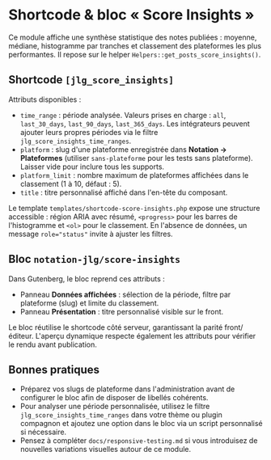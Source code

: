 # Shortcode & bloc « Score Insights »

Ce module affiche une synthèse statistique des notes publiées : moyenne, médiane, histogramme par tranches et classement des plateformes les plus performantes. Il repose sur le helper `Helpers::get_posts_score_insights()`.

## Shortcode `[jlg_score_insights]`

Attributs disponibles :

- `time_range` : période analysée. Valeurs prises en charge : `all`, `last_30_days`, `last_90_days`, `last_365_days`. Les intégrateurs peuvent ajouter leurs propres périodes via le filtre `jlg_score_insights_time_ranges`.
- `platform` : slug d'une plateforme enregistrée dans **Notation → Plateformes** (utiliser `sans-plateforme` pour les tests sans plateforme). Laisser vide pour inclure tous les supports.
- `platform_limit` : nombre maximum de plateformes affichées dans le classement (1 à 10, défaut : 5).
- `title` : titre personnalisé affiché dans l'en-tête du composant.

Le template `templates/shortcode-score-insights.php` expose une structure accessible : région ARIA avec résumé, `<progress>` pour les barres de l'histogramme et `<ol>` pour le classement. En l'absence de données, un message `role="status"` invite à ajuster les filtres.

## Bloc `notation-jlg/score-insights`

Dans Gutenberg, le bloc reprend ces attributs :

- Panneau **Données affichées** : sélection de la période, filtre par plateforme (slug) et limite du classement.
- Panneau **Présentation** : titre personnalisé visible sur le front.

Le bloc réutilise le shortcode côté serveur, garantissant la parité front/éditeur. L'aperçu dynamique respecte également les attributs pour vérifier le rendu avant publication.

## Bonnes pratiques

- Préparez vos slugs de plateforme dans l'administration avant de configurer le bloc afin de disposer de libellés cohérents.
- Pour analyser une période personnalisée, utilisez le filtre `jlg_score_insights_time_ranges` dans votre thème ou plugin compagnon et ajoutez une option dans le bloc via un script personnalisé si nécessaire.
- Pensez à compléter `docs/responsive-testing.md` si vous introduisez de nouvelles variations visuelles autour de ce module.
